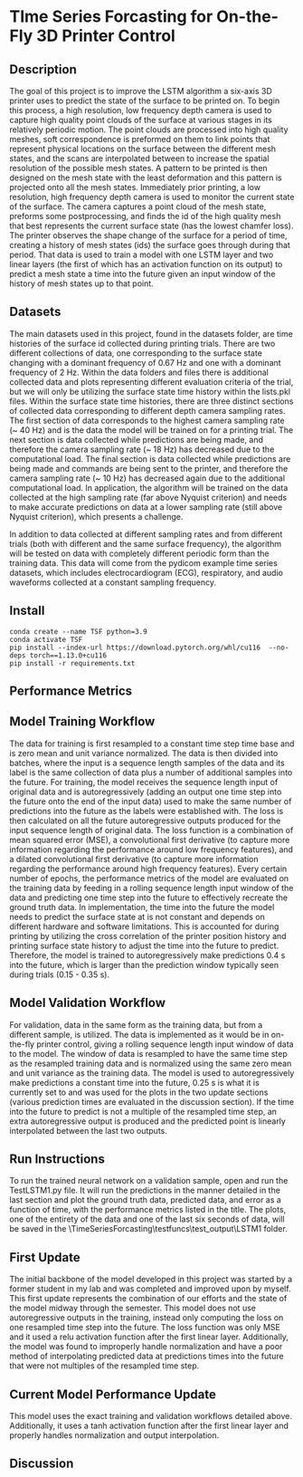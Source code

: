 # TIme Series Forcasting for On-the-Fly 3D Printer Control

## Description
The goal of this project is to improve the LSTM algorithm a six-axis 3D printer uses to predict the state of the surface 
to be printed on. To begin this process, a high resolution, low frequency depth camera is used to capture high quality 
point clouds of the surface at various stages in its relatively periodic motion. The point clouds are processed into high 
quality meshes, soft correspondence is preformed on them to link points that represent physical locations on the surface 
between the different mesh states, and the scans are interpolated between to increase the spatial resolution of the possible 
mesh states. A pattern to be printed is then designed on the mesh state with the least deformation and this pattern is projected 
onto all the mesh states. Immediately prior printing, a low resolution, high frequency depth camera is used to monitor the current state
of the surface. The camera captures a point cloud of the mesh state, preforms some postprocessing, and finds the id of the high quality
mesh that best represents the current surface state (has the lowest chamfer loss). The printer observes the shape change of the surface 
for a period of time, creating a history of mesh states (ids) the surface goes through during that period. That data is used to train a
model with one LSTM layer and two linear layers (the first of which has an activation function on its output) to predict a mesh state a 
time into the future given an input window of the history of mesh states up to that point.

## Datasets
The main datasets used in this project, found in the datasets folder, are time histories of the surface id collected during printing trials.
There are two different collections of data, one corresponding to the surface state changing with a dominant frequency of 0.67 Hz and one with a
dominant frequency of 2 Hz. Within the data folders and files there is additional collected data and plots representing different evaluation criteria
of the trial, but we will only be utilizing the surface state time history within the lists.pkl files. Within the surface state time histories, there
are three distinct sections of collected data corresponding to different depth camera sampling rates. The first section of data corresponds to the highest
camera sampling rate (~ 40 Hz) and is the data the model will be trained on for a printing trial. The next section is data collected while predictions are being made, 
and therefore the camera sampling rate (~ 18 Hz) has decreased due to the computational load. The final section is data collected while predictions are being made and
commands are being sent to the printer, and therefore the camera sampling rate  (~ 10 Hz) has decreased again due to the additional computational load.
In application, the algorithm will be trained on the data collected at the high sampling rate (far above Nyquist criterion) and needs to make accurate predictions
on data at a lower sampling rate (still above Nyquist criterion), which presents a challenge.

In addition to data collected at different sampling rates and from different trials (both with different and the same surface frequency), the algorithm will be
tested on data with completely different periodic form than the training data. This data will come from the pydicom example time series datasets, which includes
electrocardiogram (ECG), respiratory, and audio waveforms collected at a constant sampling frequency.

## Install
```
conda create --name TSF python=3.9
conda activate TSF
pip install --index-url https://download.pytorch.org/whl/cu116  --no-deps torch==1.13.0+cu116
pip install -r requirements.txt
```

## Performance Metrics


## Model Training Workflow 
The data for training is first resampled to a constant time step time base and is zero mean and unit variance normalized. The data is then divided into batches,
where the input is a sequence length samples of the data and its label is the same collection of data plus a number of additional samples into the future. For training,
the model receives the sequence length input of original data and is autoregressively (adding an output one time step into the future onto the end of the input data)
used to make the same number of predictions into the future as the labels were established with. The loss is then calculated on all the future autoregressive outputs produced
for the input sequence length of original data. The loss function is a combination of mean squared error (MSE), a convolutional first derivative (to capture more 
information regarding the performance around low frequency features), and a dilated convolutional first derivative (to capture more information regarding the performance 
around high frequency features). Every certain number of epochs, the performance metrics of the model are evaluated on the training data by feeding in a rolling sequence length
input window of the data and predicting one time step into the future to effectively recreate the ground truth data. In implementation, the time into the future the model needs 
to predict the surface state at is not constant and depends on different hardware and software limitations. This is accounted for during printing by utilizing the cross correlation 
of the printer position history and printing surface state history to adjust the time into the future to predict. Therefore, the model is trained to autoregressively make predictions 
0.4 s into the future, which is larger than the prediction window typically seen during trials (0.15 - 0.35 s).

## Model Validation Workflow 
For validation, data in the same form as the training data, but from a different sample, is utilized. The data is implemented as it would be in on-the-fly printer control, giving a 
rolling sequence length input window of data to the model. The window of data is resampled to have the same time step as the resampled training data and is normalized using the 
same zero mean and unit variance as the training data. The model is used to autoregressively make predictions a constant time into the future, 0.25 s is what it is currently set to 
and was used for the plots in the two update sections (various prediction times are evaluated in the discussion section). If the time into the future to predict is not a multiple of the 
resampled time step, an extra autoregressive output is produced and the predicted point is linearly interpolated between the last two outputs.

## Run Instructions
To run the trained neural network on a validation sample, open and run the TestLSTM1.py file. It will run the predictions in the manner detailed in the last section and plot the ground truth
data, predicted data, and error as a function of time, with the performance metrics listed in the title. The plots, one of the entirety of the data and one of the last six seconds of data, will 
be saved in the \TimeSeriesForcasting\testfuncs\test_output\LSTM1 folder.

## First Update
The initial backbone of the model developed in this project was started by a former student in my lab and was completed and improved upon by myself. This first update represents the 
combination of our efforts and the state of the model midway through the semester. This model does not use autoregressive outputs in the training, instead only computing the loss on one
resampled time step into the future. The loss function was only MSE and it used a relu activation function after the first linear layer. Additionally, the model was found to improperly 
handle normalization and have a poor method of interpolating predicted data at predictions times into the future that were not multiples of the resampled time step.

## Current Model Performance Update
This model uses the exact training and validation workflows detailed above. Additionally, it uses a tanh activation function after the first linear layer and properly handles normalization and 
output interpolation.

## Discussion